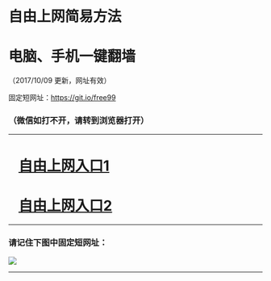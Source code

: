 ﻿# 自由上网简易方法

# 电脑、手机一键翻墙

（2017/10/09 更新，网址有效）

固定短网址：https://git.io/free99

### （微信如打不开，请转到浏览器打开）


***





# &nbsp;&nbsp; <a href="http://ft366531277.fwq-tz-1001.info/fwqtz01.html?t=100900111161 " target="_blank">自由上网入口1</a>
# &nbsp;&nbsp; <a href="http://ft2617715552.fwq-tz-1002.info/fwqtz02.html?t=10090015763 " target="_blank">自由上网入口2</a>
***

### 请记住下图中固定短网址：

<img src="https://s3-us-west-2.amazonaws.com/fwq-1001/yjfq-20170905okok.png" /> 


***

